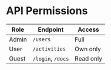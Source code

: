 # API Permissions

| Role   | Endpoint          | Access     |
|--------|-------------------|------------|
| Admin  | `/users`          | Full       |
| User   | `/activities`     | Own only   |
| Guest  | `/login`, `/docs` | Read only  |
